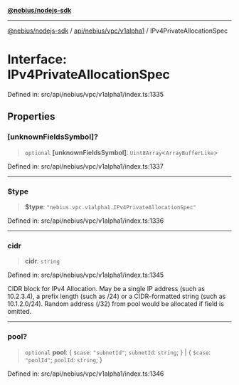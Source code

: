 [**@nebius/nodejs-sdk**](../../../../../README.md)

***

[@nebius/nodejs-sdk](../../../../../README.md) / [api/nebius/vpc/v1alpha1](../README.md) / IPv4PrivateAllocationSpec

# Interface: IPv4PrivateAllocationSpec

Defined in: src/api/nebius/vpc/v1alpha1/index.ts:1335

## Properties

### \[unknownFieldsSymbol\]?

> `optional` **\[unknownFieldsSymbol\]**: `Uint8Array`\<`ArrayBufferLike`\>

Defined in: src/api/nebius/vpc/v1alpha1/index.ts:1337

***

### $type

> **$type**: `"nebius.vpc.v1alpha1.IPv4PrivateAllocationSpec"`

Defined in: src/api/nebius/vpc/v1alpha1/index.ts:1336

***

### cidr

> **cidr**: `string`

Defined in: src/api/nebius/vpc/v1alpha1/index.ts:1345

CIDR block for IPv4 Allocation.
 May be a single IP address (such as 10.2.3.4),
 a prefix length (such as /24) or a CIDR-formatted string (such as 10.1.2.0/24).
 Random address (/32) from pool would be allocated if field is omitted.

***

### pool?

> `optional` **pool**: \{ `$case`: `"subnetId"`; `subnetId`: `string`; \} \| \{ `$case`: `"poolId"`; `poolId`: `string`; \}

Defined in: src/api/nebius/vpc/v1alpha1/index.ts:1346
